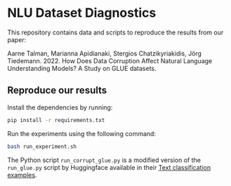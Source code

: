 # NLU Dataset Diagnostics

This repository contains data and scripts to reproduce the results from our paper:

Aarne Talman, Marianna Apidianaki, Stergios Chatzikyriakidis, Jörg Tiedemann. 2022. How Does Data Corruption Affect Natural Language Understanding Models? A Study on GLUE datasets.

## Reproduce our results
Install the dependencies by running:
```bash
pip install -r requirements.txt
```

Run the experiments using the following command:
```bash
bash run_experiment.sh
```

The Python script `run_corrupt_glue.py` is a modified version of the
`run_glue.py` script by Huggingface available in their [Text classification examples](https://github.com/huggingface/transformers/tree/master/examples/pytorch/text-classification).

